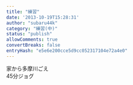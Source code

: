 ```yaml
---
title: "練習"
date: '2013-10-19T15:28:31'
author: "subaru44k"
category: "練習(中)"
status: "publish"
allowComments: true
convertBreaks: false
entryHash: "e5e6e200cce5d9cc052317104e72a4e0"
---
```

家から多摩川ごえ<br>
45分ジョグ
